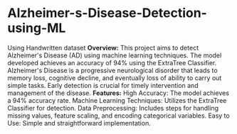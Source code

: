 # Alzheimer-s-Disease-Detection-using-ML
Using Handwritten dataset
**Overview:**
This project aims to detect Alzheimer's Disease (AD) using machine learning techniques. The model developed achieves an accuracy of 94% using the ExtraTree Classifier. Alzheimer's Disease is a progressive neurological disorder that leads to memory loss, cognitive decline, and eventually loss of ability to carry out simple tasks. Early detection is crucial for timely intervention and management of the disease.
**Features:**
High Accuracy: The model achieves a 94% accuracy rate.
Machine Learning Techniques: Utilizes the ExtraTree Classifier for detection.
Data Preprocessing: Includes steps for handling missing values, feature scaling, and encoding categorical variables.
Easy to Use: Simple and straightforward implementation.
